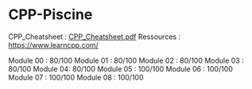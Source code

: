 # CPP-Piscine

CPP_Cheatsheet : [CPP_Cheatsheet.pdf](https://github.com/AchelDrinker/CPP-Piscine/files/10537639/CPP_Cheatsheet.pdf)
Ressources : https://www.learncpp.com/

Module 00 : 80/100
Module 01 : 80/100
Module 02 : 80/100
Module 03 : 80/100
Module 04: 80/100
Module 05 : 100/100
Module 06 : 100/100
Module 07 : 100/100
Module 08 : 100/100
